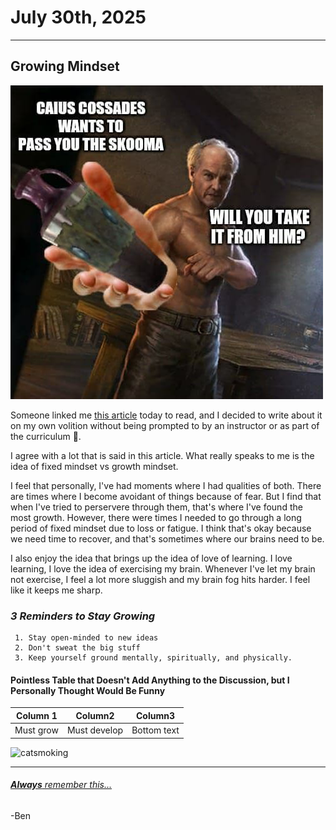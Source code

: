 # **July 30th, 2025**

---

## **Growing Mindset**

![morrowindskoomameme](an5s9faetnz51.png)

Someone linked me [this article](https://www.atlassian.com/blog/inside-atlassian/growth-mindset) today to read, and I decided to write about it on my own volition without being prompted to by an instructor or as part of the curriculum :eyes:.

I agree with a lot that is said in this article. What really speaks to me is the idea of fixed mindset vs growth mindset.

I feel that personally, I've had moments where I had qualities of both. There are times where I become avoidant of things because of fear. But I find that when I've tried to perservere through them, that's where I've found the most growth. However, there were times I needed to go through a long period of fixed mindset due to loss or fatigue. I think that's okay because we need time to recover, and that's sometimes where our brains need to be.

I also enjoy the idea that brings up the idea of love of learning. I love learning, I love the idea of exercising my brain. Whenever I've let my brain not exercise, I feel a lot more sluggish and my brain fog hits harder. I feel like it keeps me sharp.

### *3 Reminders to Stay **Growing***

     1. Stay open-minded to new ideas
     2. Don't sweat the big stuff
     3. Keep yourself ground mentally, spiritually, and physically.

#### Pointless Table that Doesn't Add Anything to the Discussion, but **I** Personally Thought Would Be Funny

|Column 1|Column2|Column3
|---|---|---|
|Must grow|Must develop|Bottom text|

![catsmoking](https://pbs.twimg.com/media/D4YdJBAW0AESGXW.jpg)

---

###### [**Always** remember this...](https://www.youtube.com/watch?v=vBjzAdpZzf0)

-Ben
